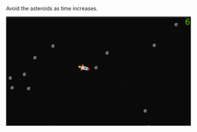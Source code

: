 Avoid the asteroids as time increases.

![Example](https://github.com/Pooley3100/JS_Challenges/blob/main/RocketDirect/Screenshot%202023-12-11%20105551.png)
